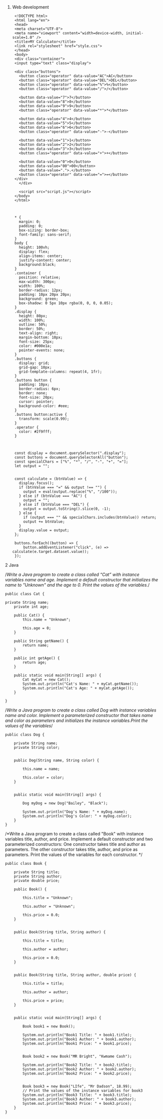 1. Web development 

        <!DOCTYPE html>
        <html lang="en">
        <head>
        <meta charset="UTF-8">
        <meta name="viewport" content="width=device-width, initial-scale=1.0" />
        <title>MY Calculator</title>
        <link rel="stylesheet" href="style.css">
        </head>
        <body>
        <div class="container">
        <input type="text" class="display">

        <div class="buttons">
          <button class="operator" data-value="AC">AC</button>
          <button class="operator" data-value="DEL">DEL</button>
          <button class="operator" data-value="%">%</button>
          <button class="operator" data-value="/">/</button>
  
          <button data-value="7">7</button>
          <button data-value="8">8</button>
          <button data-value="9">9</button>
          <button class="operator" data-value="*">*</button>
  
          <button data-value="4">4</button>
          <button data-value="5">5</button>
          <button data-value="6">6</button>
          <button class="operator" data-value="-">-</button>
  
          <button data-value="1">1</button>
          <button data-value="2">2</button>
          <button data-value="3">3</button>
          <button class="operator" data-value="+">+</button>
  
          <button data-value="0">0</button>
          <button data-value="00">00</button>
          <button data-value=".">.</button>
          <button class="operator" data-value="=">=</button>
        </div>
          </div>
      
          <script src="script.js"></script>
        </body>
        </html>
    
    
        
        * {
          margin: 0;
          padding: 0;
          box-sizing: border-box;
          font-family: sans-serif;
        }
        body {
          height: 100vh;
          display: flex;
          align-items: center;
          justify-content: center;
          background:black;
        }
        .container {
          position: relative;
          max-width: 300px;
          width: 100%;
          border-radius: 12px;
          padding: 10px 20px 20px;
          background: green;
          box-shadow: 0 5px 10px rgba(0, 0, 0, 0.05);
        }
        .display {
          height: 80px;
          width: 100%;
          outline: 50%;
          border: 50%;
          text-align: right;
          margin-bottom: 10px;
          font-size: 25px;
          color: #000e1a;
          pointer-events: none;
        }
        .buttons {
          display: grid;
          grid-gap: 10px;
          grid-template-columns: repeat(4, 1fr);
        }
        .buttons button {
          padding: 10px;
          border-radius: 6px;
          border: none;
          font-size: 20px;
          cursor: pointer;
          background-color: #eee;
        }
        .buttons button:active {
          transform: scale(0.99);
        }
        .operator {
          color: #2f9fff;
        }
    
    
        
        const display = document.querySelector(".display");
        const buttons = document.querySelectorAll("button");
        const specialChars = ["%", "*", "/", "-", "+", "="];
        let output = "";
        
        
        const calculate = (btnValue) => {
          display.focus();
          if (btnValue === "=" && output !== "") {
            output = eval(output.replace("%", "/100"));
          } else if (btnValue === "AC") {
            output = "";
          } else if (btnValue === "DEL") {
            output = output.toString().slice(0, -1);
          } else {
            if (output === "" && specialChars.includes(btnValue)) return;
            output += btnValue;
          }
          display.value = output;
        };
        
        buttons.forEach((button) => {
            button.addEventListener("click", (e) => calculate(e.target.dataset.value));
        });



    
2 Java



/*Write a Java program to create a class called “Cat” with instance variables name and age.
Implement a default constructor that initializes the name to "Unknown" and the age to 0.
 Print the values of the variables.*/

    public class Cat {

    private String name;
        private int age;

        public Cat() {
            this.name = "Unknown";

            this.age = 0;
        }

        public String getName() {
            return name;
        }

        public int getAge() {
            return age;
        }

        public static void main(String[] args) {
            Cat myCat = new Cat();
            System.out.println("Cat's Name: " + myCat.getName());
            System.out.println("Cat's Age: " + myCat.getAge());
        }

    }



/*Write a Java program to create a class called Dog with instance variables name and color.
Implement a parameterized constructor that takes name and color as parameters and initializes
the instance variables.Print the values of the variables*/
        
    public class Dog {

        private String name;
        private String color;


        public Dog(String name, String color) {

            this.name = name;

            this.color = color;
        }


        public static void main(String[] args) {

            Dog myDog = new Dog("Bailey", "Black");

            System.out.println("Dog's Name: " + myDog.name);
            System.out.println("Dog's Color: " + myDog.color);
        }
    }


/*Write a Java program to create a class called "Book" with instance variables title, author, and price. Implement a default constructor and two parameterized constructors:
One constructor takes title and author as parameters.
The other constructor takes title, author, and price as parameters.
Print the values of the variables for each constructor.
 */


    public class Book {

        private String title;
        private String author;
        private double price;

        public Book() {

            this.title = "Unknown";

            this.author = "Unknown";

            this.price = 0.0;
        }


        public Book(String title, String author) {

            this.title = title;

            this.author = author;

            this.price = 0.0;
        }


        public Book(String title, String author, double price) {

            this.title = title;

            this.author = author;

            this.price = price;
        }


        public static void main(String[] args) {

            Book book1 = new Book();

            System.out.println("Book1 Title: " + book1.title);
            System.out.println("Book1 Author: " + book1.author);
            System.out.println("Book1 Price: " + book1.price);


            Book book2 = new Book("MR Bright", "Kwmame Cash");

            System.out.println("Book2 Title: " + book2.title);
            System.out.println("Book2 Author: " + book2.author);
            System.out.println("Book2 Price: " + book2.price);


            Book book3 = new Book("LIfe", "Mr Dadson", 18.99);
            // Print the values of the instance variables for book3
            System.out.println("Book3 Title: " + book3.title);
            System.out.println("Book3 Author: " + book3.author);
            System.out.println("Book3 Price: " + book3.price);
        }
    }



